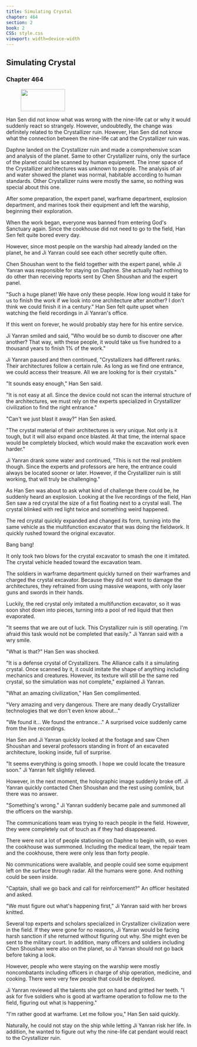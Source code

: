 ```yaml
---
title: Simulating Crystal
chapter: 464
section: 2
book: 2
CSS: style.css
viewport: width=device-width
---
```


## Simulating Crystal

### Chapter 464

<figure>
	<img src="../Images/gem.gif" alt="" id="gem" width="120" height="60" />
</figure>

Han Sen did not know what was wrong with the nine-life cat or why it would suddenly react so strangely. However, undoubtedly, the change was definitely related to the Crystallizer ruin. However, Han Sen did not know what the connection between the nine-life cat and the Crystallizer ruin was.

Daphne landed on the Crystallizer ruin and made a comprehensive scan and analysis of the planet. Same to other Crystallizer ruins, only the surface of the planet could be scanned by human equipment. The inner space of the Crystallizer architectures was unknown to people. The analysis of air and water showed the planet was normal, habitable according to human standards. Other Crystallizer ruins were mostly the same, so nothing was special about this one.

After some preparation, the expert panel, warframe department, explosion department, and marines took their equipment and left the warship, beginning their exploration.

When the work began, everyone was banned from entering God's Sanctuary again. Since the cookhouse did not need to go to the field, Han Sen felt quite bored every day.

However, since most people on the warship had already landed on the planet, he and Ji Yanran could see each other secretly quite often.

Chen Shoushan went to the field together with the expert panel, while Ji Yanran was responsible for staying on Daphne. She actually had nothing to do other than receiving reports sent by Chen Shoushan and the expert panel.

"Such a huge planet! We have only these people. How long would it take for us to finish the work if we look into one architecture after another? I don't think we could finish it in a century." Han Sen felt quite upset when watching the field recordings in Ji Yanran's office.

If this went on forever, he would probably stay here for his entire service.

Ji Yanran smiled and said, "Who would be so dumb to discover one after another? That way, with these people, it would take us five hundred to a thousand years to finish 1% of the work."

Ji Yanran paused and then continued, "Crystallizers had different ranks. Their architectures follow a certain rule. As long as we find one entrance, we could access their treasure. All we are looking for is their crystals."

"It sounds easy enough," Han Sen said.

"It is not easy at all. Since the device could not scan the internal structure of the architectures, we must rely on the experts specialized in Crystallizer civilization to find the right entrance."

"Can't we just blast it away?" Han Sen asked.

"The crystal material of their architectures is very unique. Not only is it tough, but it will also expand once blasted. At that time, the internal space would be completely blocked, which would make the excavation work even harder."

Ji Yanran drank some water and continued, "This is not the real problem though. Since the experts and professors are here, the entrance could always be located sooner or later. However, if the Crystallizer ruin is still working, that will truly be challenging."

As Han Sen was about to ask what kind of challenge there could be, he suddenly heard an explosion. Looking at the live recordings of the field, Han Sen saw a red crystal the size of a fist floating next to a crystal wall. The crystal blinked with red light twice and something weird happened.

The red crystal quickly expanded and changed its form, turning into the same vehicle as the multifunction excavator that was doing the fieldwork. It quickly rushed toward the original excavator.

Bang bang!

It only took two blows for the crystal excavator to smash the one it imitated. The crystal vehicle headed toward the excavation team.

The soldiers in warframe department quickly turned on their warframes and charged the crystal excavator. Because they did not want to damage the architectures, they refrained from using massive weapons, with only laser guns and swords in their hands.

Luckily, the red crystal only imitated a multifunction excavator, so it was soon shot down into pieces, turning into a pool of red liquid that then evaporated.

"It seems that we are out of luck. This Crystallizer ruin is still operating. I'm afraid this task would not be completed that easily." Ji Yanran said with a wry smile.

"What is that?" Han Sen was shocked.

"It is a defense crystal of Crystallizers. The Alliance calls it a simulating crystal. Once scanned by it, it could imitate the shape of anything including mechanics and creatures. However, its texture will still be the same red crystal, so the simulation was not complete," explained Ji Yanran.

"What an amazing civilization," Han Sen complimented.

"Very amazing and very dangerous. There are many deadly Crystallizer technologies that we don't even know about…"

"We found it… We found the entrance…" A surprised voice suddenly came from the live recordings.

Han Sen and Ji Yanran quickly looked at the footage and saw Chen Shoushan and several professors standing in front of an excavated architecture, looking inside, full of surprise.

"It seems everything is going smooth. I hope we could locate the treasure soon." Ji Yanran felt slightly relieved.

However, in the next moment, the holographic image suddenly broke off. Ji Yanran quickly contacted Chen Shoushan and the rest using comlink, but there was no answer.

"Something's wrong." Ji Yanran suddenly became pale and summoned all the officers on the warship.

The communications team was trying to reach people in the field. However, they were completely out of touch as if they had disappeared.

There were not a lot of people stationing on Daphne to begin with, so even the cookhouse was summoned. Including the medical team, the repair team and the cookhouse, there were only less than forty people.

No communications were available, and people could see some equipment left on the surface through radar. All the humans were gone. And nothing could be seen inside.

"Captain, shall we go back and call for reinforcement?" An officer hesitated and asked.

"We must figure out what's happening first," Ji Yanran said with her brows knitted.

Several top experts and scholars specialized in Crystallizer civilization were in the field. If they were gone for no reasons, Ji Yanran would be facing harsh sanction if she returned without figuring out why. She might even be sent to the military court. In addition, many officers and soldiers including Chen Shoushan were also on the planet, so Ji Yanran should not go back before taking a look.

However, people who were staying on the warship were mostly noncombatants including officers in charge of ship operation, medicine, and cooking. There were very few people that could be deployed.

Ji Yanran reviewed all the talents she got on hand and gritted her teeth. "I ask for five soldiers who is good at warframe operation to follow me to the field, figuring out what is happening."

"I'm rather good at warframe. Let me follow you," Han Sen said quickly.

Naturally, he could not stay on the ship while letting Ji Yanran risk her life. In addition, he wanted to figure out why the nine-life cat pendant would react to the Crystallizer ruin.